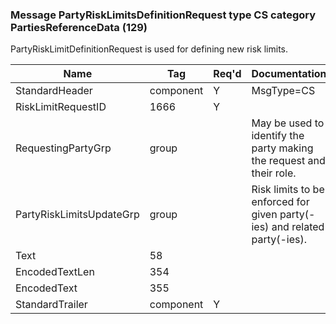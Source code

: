 ### Message PartyRiskLimitsDefinitionRequest type CS category PartiesReferenceData (129)

PartyRiskLimitDefinitionRequest is used for defining new risk limits.

| Name                     | Tag       | Req'd | Documentation                                                             |
|--------------------------|-----------|----------|---------------------------------------------------------------------------|
| StandardHeader           | component |   Y   | MsgType=CS                                                                |
| RiskLimitRequestID       | 1666      |   Y   |                                                                           |
| RequestingPartyGrp       | group     |       | May be used to identify the party making the request and their role.      |
| PartyRiskLimitsUpdateGrp | group     |       | Risk limits to be enforced for given party(-ies) and related party(-ies). |
| Text                     | 58        |       |                                                                           |
| EncodedTextLen           | 354       |       |                                                                           |
| EncodedText              | 355       |       |                                                                           |
| StandardTrailer          | component |   Y   |                                                                           |

